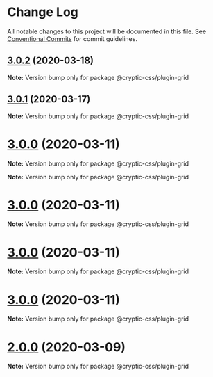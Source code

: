 # Change Log

All notable changes to this project will be documented in this file.
See [Conventional Commits](https://conventionalcommits.org) for commit guidelines.

## [3.0.2](https://github.com/wintercounter/ccss/compare/v3.0.1...v3.0.2) (2020-03-18)

**Note:** Version bump only for package @cryptic-css/plugin-grid





## [3.0.1](https://github.com/wintercounter/ccss/compare/v3.0.0...v3.0.1) (2020-03-17)

**Note:** Version bump only for package @cryptic-css/plugin-grid





# [3.0.0](https://github.com/wintercounter/ccss/compare/v1.0.1...v3.0.0) (2020-03-11)

**Note:** Version bump only for package @cryptic-css/plugin-grid







**Note:** Version bump only for package @cryptic-css/plugin-grid





# [3.0.0](https://github.com/wintercounter/ccss/compare/v1.0.1...v3.0.0) (2020-03-11)

**Note:** Version bump only for package @cryptic-css/plugin-grid





# [3.0.0](https://github.com/wintercounter/ccss/compare/v1.0.1...v3.0.0) (2020-03-11)

**Note:** Version bump only for package @cryptic-css/plugin-grid





# [3.0.0](https://github.com/wintercounter/ccss/compare/v1.0.1...v3.0.0) (2020-03-11)

**Note:** Version bump only for package @cryptic-css/plugin-grid





# [2.0.0](https://github.com/wintercounter/ccss/compare/v1.0.0...v2.0.0) (2020-03-09)

**Note:** Version bump only for package @cryptic-css/plugin-grid
